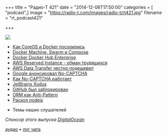 +++
title = "Радио-Т 421"
date = "2014-12-06T17:50:00"
categories = [ "podcast",]
image = "https://radio-t.com/images/radio-t/rt421.jpg"
filename = "rt_podcast421"

+++

![](https://radio-t.com/images/radio-t/rt421.jpg)

* [Как CoreOS и Docker посорились](http://prsm.tc/zuzt2P)
* [Docker Machine, Swarm и Compose](https://blog.docker.com/2014/12/announcing-docker-machine-swarm-and-compose-for-orchestrating-distributed-apps/)
* [Docker Docker Hub Enterprise](https://blog.docker.com/2014/12/docker-announces-docker-hub-enterprise/)
* [AWS Reserved Instance - обман трудящихся](http://techcrunch.com/2014/12/02/aws-simplifies-ec2-reserved-instance-pricing/)
* [AWS Data Transfer честно подешевел](http://aws.amazon.com/blogs/aws/aws-data-transfer-price-reduction)
* [Google анонсировал No-CAPTCHA](http://geektimes.ru/post/242398/)
* [Как No-CAPTCHA работает](http://qnimate.com/how-does-googles-no-captcha-recaptcha-work/)
* [JetBrains Xodus](http://jetbrains.github.io/xodus/)
* [GitHub был заблокирован](http://techcrunch.com/2014/12/03/github-russia/)
* [ORM как Anti-Pattern](http://www.yegor256.com/2014/12/01/orm-offensive-anti-pattern.html)
* [Раскол nodejs](http://habrahabr.ru/post/245013/)
- Темы наших слушателей

_Спонсор этого выпуска [DigitalOcean](https://www.digitalocean.com)_

[аудио](http://cdn.radio-t.com/rt_podcast421.mp3) • [лог чата](http://chat.radio-t.com/logs/radio-t-421.html)
<audio src="http://cdn.radio-t.com/rt_podcast421.mp3" preload="none"></audio>